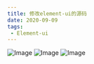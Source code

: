 ```yaml
---
title: 修改element-ui的源码
date: 2020-09-09
tags:
 - Element-ui
---
```



![Image](/img/code-1.png)
![Image](/img/code-2.png)
![Image](/img/code-3.png)
